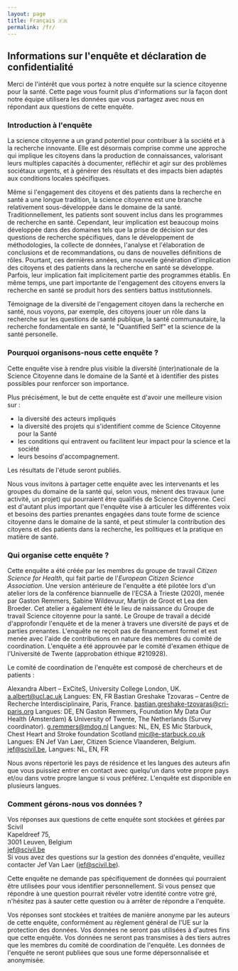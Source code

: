 ```yaml
---
layout: page
title: Français 🇫🇷
permalink: /fr/
---
```


## Informations sur l'enquête et déclaration de confidentialité
Merci de l'intérêt que vous portez à notre enquête sur la science citoyenne pour la santé. Cette page vous fournit plus d'informations sur la façon dont notre équipe utilisera les données que vous partagez avec nous en répondant aux questions de cette enquête.

### Introduction à l'enquête

La science citoyenne a un grand potentiel pour contribuer à la société et à la recherche innovante. Elle est désormais comprise comme une approche qui implique les citoyens dans la production de connaissances, valorisant leurs multiples capacités à documenter, réfléchir et agir sur des problèmes sociétaux urgents, et à générer des résultats et des impacts bien adaptés aux conditions locales spécifiques.

Même si l'engagement des citoyens et des patients dans la recherche en santé a une longue tradition, la science citoyenne est une branche relativement sous-développée dans le domaine de la santé. Traditionnellement, les patients sont souvent inclus dans les programmes de recherche en santé. Cependant, leur implication est beaucoup moins développée dans des domaines tels que la prise de décision sur des questions de recherche spécifiques, dans le développement de méthodologies, la collecte de données, l'analyse et l'élaboration de conclusions et de recommandations, ou dans de nouvelles définitions de rôles. Pourtant, ces dernières années, une nouvelle génération d'implication des citoyens et des patients dans la recherche en santé se développe. Parfois, leur implication fait implicitement partie des programmes établis. En même temps, une part importante de l'engagement des citoyens envers la recherche en santé se produit hors des sentiers battus institutionnels.

Témoignage de la diversité de l'engagement citoyen dans la recherche en santé, nous voyons, par exemple, des citoyens jouer un rôle dans la recherche sur les questions de santé publique, la santé communautaire, la recherche fondamentale en santé, le "Quantified Self" et la science de la santé personelle.

### Pourquoi organisons-nous cette enquête ?
Cette enquête vise à rendre plus visible la diversité (inter)nationale de la Science Citoyenne dans le domaine de la Santé et à identifier des pistes possibles pour renforcer son importance.

Plus précisément, le but de cette enquête est d'avoir une meilleure vision sur :

- la diversité des acteurs impliqués
- la diversité des projets qui s'identifient comme de Science Citoyenne pour la Santé
- les conditions qui entravent ou facilitent leur impact pour la science et la société
- leurs besoins d'accompagnement.

Les résultats de l'étude seront publiés.

Nous vous invitons à partager cette enquête avec les intervenants et les groupes du domaine de la santé qui, selon vous, mènent des travaux (une activité, un projet) qui pourraient être qualifiés de Science Citoyenne. Ceci est d'autant plus important que l'enquête vise à articuler les différentes voix et besoins des parties prenantes engagées dans toute forme de science citoyenne dans le domaine de la santé, et peut stimuler la contribution des citoyens et des patients dans la recherche, les politiques et la pratique en matière de santé.

### Qui organise cette enquête ?
Cette enquête a été créée par les membres du groupe de travail _Citizen Science for Health_, qui fait partie de l'_European Citizen Science Association_. Une version antérieure de l'enquête a été pilotée lors d'un atelier lors de la conférence biannuelle de l'ECSA à Trieste (2020), menée par Gaston Remmers, Sabine Wildevuur, Martijn de Groot et Lea den Broeder. Cet atelier a également été le lieu de naissance du Groupe de travail Science citoyenne pour la santé. Le Groupe de travail a décidé d'approfondir l'enquête et de la mener à travers une diversité de pays et de parties prenantes. L'enquête ne reçoit pas de financement formel et est menée avec l'aide de contributions en nature des membres du comité de coordination.
L'enquête a été approuvée par le comité d'examen éthique de l'Université de Twente (approbation éthique #210928).

Le comité de coordination de l'enquête est composé de chercheurs et de patients :

Alexandra Albert – ExCiteS, University College London, UK. [a.albert@ucl.ac.uk](mailto:a.albert@ucl.ac.uk) Langues: EN, FR
Bastian Greshake Tzovaras – Centre de Recherche Interdisciplinaire, Paris, France. [bastian.greshake-tzovaras@cri-paris.org](mailto:bastian.greshake-tzovaras@cri-paris.org) Langues: DE, EN
Gaston Remmers, Foundation My Data Our Health (Amsterdam) & University of Twente, The Netherlands (Survey coordinator). [g.remmers@mdog.nl](mailto:g.remmers@mdog.nl) Langues: NL, EN, ES
Mic Starbuck, Chest Heart and Stroke foundation Scotland [mic@e-starbuck.co.uk](mailto:mic@e-starbuck.co.uk) Langues: EN
Jef Van Laer, Citizen Science Vlaanderen, Belgium. [jef@scivil.be](mailto:jef@scivil.be), Langues: NL, EN, FR

Nous avons répertorié les pays de résidence et les langues des auteurs afin que vous puissiez entrer en contact avec quelqu'un dans votre propre pays et/ou dans votre propre langue si vous préférez. L'enquête est disponible en plusieurs langues.

### Comment gérons-nous vos données ?

Vos réponses aux questions de cette enquête sont stockées et gérées par
Scivil<br/>
Kapeldreef 75,<br/>
3001 Leuven, Belgium<br/>
jef@scivil.be<br/>
Si vous avez des questions sur la gestion des données d'enquête, veuillez contacter Jef Van Laer ([jef@scivil.be](mailto:jef@scivil.be)).

Cette enquête ne demande pas spécifiquement de données qui pourraient être utilisées pour vous identifier personnellement. Si vous pensez que répondre à une question pourrait révéler votre identité contre votre gré, n'hésitez pas à sauter cette question ou à arrêter de répondre a l'enquête.

Vos réponses sont stockées et traitées de manière anonyme par les auteurs de cette enquête, conformément au règlement général de l'UE sur la protection des données. Vos données ne seront pas utilisées à d'autres fins que cette enquête. Vos données ne seront pas transmises à des tiers autres que les membres du comité de coordination de l'enquête. Les données de l'enquête ne seront publiées que sous une forme dépersonnalisée et anonymisée.
